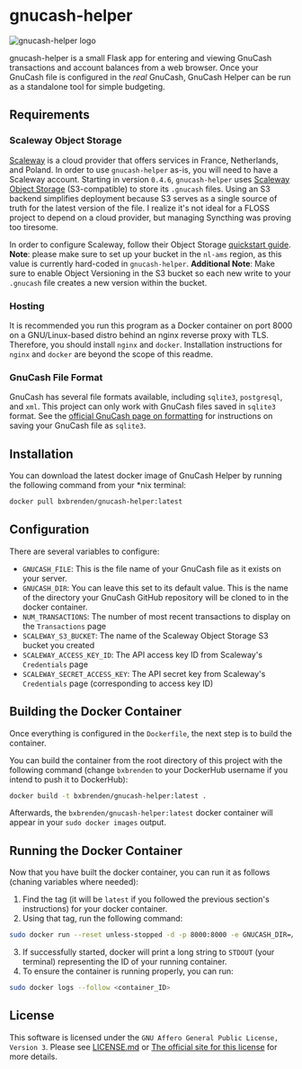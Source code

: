 # gnucash-helper
![gnucash-helper logo](https://github.com/bxbrenden/gnucash-helper/blob/main/static/gnucash-helper-bubble-logo_08-300x300.png)

gnucash-helper is a small Flask app for entering and viewing GnuCash transactions and account balances from a web browser.
Once your GnuCash file is configured in the _real_ GnuCash, GnuCash Helper can be run as a standalone tool for simple budgeting.

## Requirements

### Scaleway Object Storage
[Scaleway](https://www.scaleway.com/en/) is a cloud provider that offers services in France, Netherlands, and Poland.
In order to use `gnucash-helper` as-is, you will need to have a Scaleway account.
Starting in version `0.4.6`, `gnucash-helper` uses [Scaleway Object Storage](https://www.scaleway.com/en/object-storage/) (S3-compatible) to store its `.gnucash` files.
Using an S3 backend simplifies deployment because S3 serves as a single source of truth for the latest version of the file.
I realize it's not ideal for a FLOSS project to depend on a cloud provider, but managing Syncthing was proving too tiresome.

In order to configure Scaleway, follow their Object Storage [quickstart guide](https://www.scaleway.com/en/docs/storage/object/quickstart/).
**Note**: please make sure to set up your bucket in the `nl-ams` region, as this value is currently hard-coded in `gnucash-helper`.
**Additional Note**: Make sure to enable Object Versioning in the S3 bucket so each new write to your `.gnucash` file creates a new version within the bucket.

### Hosting
It is recommended you run this program as a Docker container on port 8000 on a GNU/Linux-based distro behind an nginx reverse proxy with TLS.
Therefore, you should install `nginx` and `docker`.
Installation instructions for `nginx` and `docker` are beyond the scope of this readme.

### GnuCash File Format
GnuCash has several file formats available, including `sqlite3`, `postgresql`, and `xml`.
This project can only work with GnuCash files saved in  `sqlite3` format.
See the [official GnuCash page on formatting](https://www.gnucash.org/docs/v4/C/gnucash-guide/basics-files1.html) for instructions on saving your GnuCash file as `sqlite3`.

## Installation
You can download the latest docker image of GnuCash Helper by running the following command from your \*nix terminal:
```bash
docker pull bxbrenden/gnucash-helper:latest
```

## Configuration
There are several variables to configure:
- `GNUCASH_FILE`: This is the file name of your GnuCash file as it exists on your server.
- `GNUCASH_DIR`: You can leave this set to its default value. This is the name of the directory your GnuCash GitHub repository will be cloned to in the docker container.
- `NUM_TRANSACTIONS`: The number of most recent transactions to display on the `Transactions` page
- `SCALEWAY_S3_BUCKET`: The name of the Scaleway Object Storage S3 bucket you created
- `SCALEWAY_ACCESS_KEY_ID`: The API access key ID from Scaleway's `Credentials` page
- `SCALEWAY_SECRET_ACCESS_KEY`: The API secret key from Scaleway's `Credentials` page (corresponding to access key ID)

## Building the Docker Container
Once everything is configured in the `Dockerfile`, the next step is to build the container.

You can build the container from the root directory of this project with the following command (change `bxbrenden` to your DockerHub username if you intend to push it to DockerHub):
```bash
docker build -t bxbrenden/gnucash-helper:latest .
```
Afterwards, the `bxbrenden/gnucash-helper:latest` docker container will appear in your `sudo docker images` output.

## Running the Docker Container
Now that you have built the docker container, you can run it as follows (chaning variables where needed):
1. Find the tag (it will be `latest` if you followed the previous section's instructions) for your docker container.
2. Using that tag, run the following command:
```bash
sudo docker run --reset unless-stopped -d -p 8000:8000 -e GNUCASH_DIR=/gnucash -e GNUCASH_FILE=demo-budget.gnucash -e NUM_TRANSACTIONS=1000 -e SCALEWAY_S3_BUCKET=my-unique-bucket -e SCALEWAY_ACCESS_KEY_ID=12345 -e SCALEWAY_SECRET_ACCESS_KEY=jkasdkfasdf bxbrenden/gnucash-helper:latest
```
3. If successfully started, docker will print a long string to `STDOUT` (your terminal) representing the ID of your running container.
4. To ensure the container is running properly, you can run:
```bash
sudo docker logs --follow <container_ID>
```
## License
This software is licensed under the `GNU Affero General Public License, Version 3`. Please see [LICENSE.md](https://github.com/bxbrenden/gnucash-helper/blob/main/LICENSE.md) or [The official site for this license](https://www.gnu.org/licenses/agpl-3.0.en.html) for more details.
